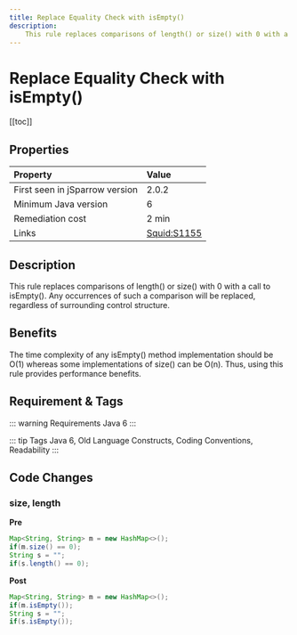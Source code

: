 ```yaml
---
title: Replace Equality Check with isEmpty()
description:
    This rule replaces comparisons of length() or size() with 0 with a call to isEmpty(). Any occurrences of such a comparison will be replaced, regardless of surrounding control structure.
---
```


# Replace Equality Check with isEmpty()

[[toc]]

## Properties

| Property                        | Value |
|:------------------------------- |:----- |
| First seen in jSparrow version  | 2.0.2 |
| Minimum Java version            | 6 |
| Remediation cost                | 2 min |
| Links                           | [Squid:S1155](https://sonarcloud.io/organizations/default/rules?rule_key=squid%3AS1155) |

## Description

This rule replaces comparisons of length() or size() with 0 with a call to isEmpty(). Any occurrences of such a comparison will be replaced, regardless of surrounding control structure.

## Benefits

The time complexity of any isEmpty() method implementation should be O(1) whereas some implementations of size() can be O(n). Thus, using this rule provides performance benefits.

## Requirement & Tags

::: warning Requirements
Java 6
:::

::: tip Tags
Java 6, Old Language Constructs, Coding Conventions, Readability
:::

## Code Changes

### size, length

__Pre__

```java
Map<String, String> m = new HashMap<>();
if(m.size() == 0);
String s = "";
if(s.length() == 0);
```

__Post__

```java
Map<String, String> m = new HashMap<>();
if(m.isEmpty());
String s = "";
if(s.isEmpty());
```